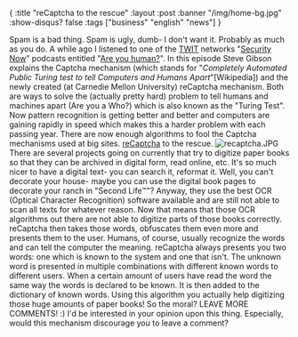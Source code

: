 {
  :title "reCaptcha to the rescue"
  :layout :post
  :banner "/img/home-bg.jpg"
  :show-disqus? false
  :tags ["business" "english" "news"]
}

Spam is a bad thing. Spam is ugly, dumb- I don't want it. Probably as much as you do. A while ago I listened to one of the [TWIT](http://www.twit.tv/) networks "[Security Now](http://www.twit.tv/SN)" podcasts entitled "[Are you human?](http://www.twit.tv/sn101)". In this episode Steve Gibson explains the Captcha mechanism (which stands for "*<span lang="en" lang="en">Completely Automated Public Turing test to tell Computers and Humans Apart</span>*"\[Wikipedia\]) and the newly created (at Carnedie Mellon University) reCaptcha mechanism. Both are ways to solve the (actually pretty hard) problem to tell humans and machines apart (Are you a Who?) which is also known as the "Turing Test". Now pattern recognition is getting better and better and computers are gaining rapidly in speed which makes this a harder problem with each passing year. There are now enough algorithms to fool the Captcha mechanisms used at big sites. [reCaptcha](http://recaptcha.net/) to the rescue. ![recaptcha.JPG](/img/uploads/2007/08/recaptcha.JPG) There are several projects going on currently that try to digitize paper books so that they can be archived in digital form, read online, etc. It's so much nicer to have a digital text- you can search it, reformat it. Well, you can't decorate your house- maybe you can use the digital book pages to decorate your ranch in "Second Life™"? Anyway, they use the best OCR (Optical Character Recognition) software available and are still not able to scan all texts for whatever reason. Now that means that those OCR algorithms out there are not able to digitize parts of those books correctly. reCaptcha then takes those words, obfuscates them even more and presents them to the user. Humans, of course, usually recognize the words and can tell the computer the meaning. reCaptcha always presents you two words: one which is known to the system and one that isn't. The unknown word is presented in multiple combinations with different known words to different users. When a certain amount of users have read the word the same way the words is declared to be known. It is then added to the dictionary of known words. Using this algorithm you actually help digitizing those huge amounts of paper books! So the moral? LEAVE MORE COMMENTS! :) I'd be interested in your opinion upon this thing. Especially, would this mechanism discourage you to leave a comment?
